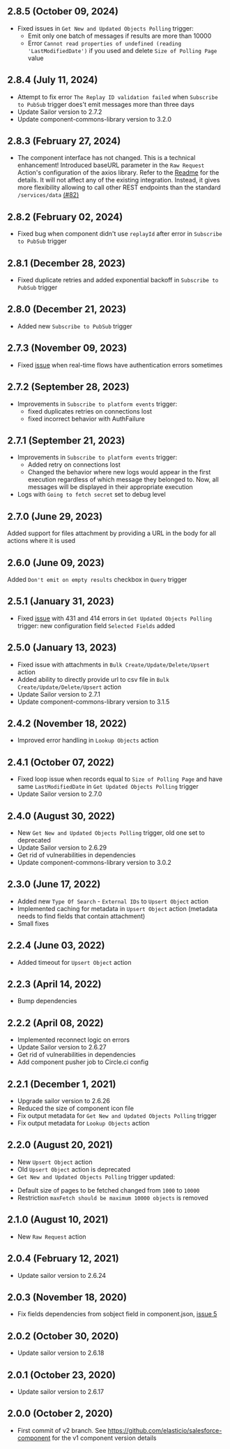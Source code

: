 ## 2.8.5 (October 09, 2024)
* Fixed issues in `Get New and Updated Objects Polling` trigger:
  * Emit only one batch of messages if results are more than 10000
  * Error `Cannot read properties of undefined (reading 'LastModifiedDate')` if you used and delete `Size of Polling Page` value

## 2.8.4 (July 11, 2024)
* Attempt to fix error `The Replay ID validation failed` when `Subscribe to PubSub` trigger does't emit messages more than three days
* Update Sailor version to 2.7.2
* Update component-commons-library version to 3.2.0

## 2.8.3 (February 27, 2024)
* The component interface has not changed. This is a technical enhancement! Introduced baseURL parameter in the `Raw Request` Action's configuration of the axios library. Refer to the [Readme](README.md#raw-request) for the details. 
It will not affect any of the existing integration. Instead, it gives more flexibility allowing to call other REST endpoints than the standard `/services/data` [(#82)](https://github.com/elasticio/salesforce-component-v2/issues/82)

## 2.8.2 (February 02, 2024)
* Fixed bug when component didn't use `replayId` after error in `Subscribe to PubSub` trigger

## 2.8.1 (December 28, 2023)
* Fixed duplicate retries and added exponential backoff in `Subscribe to PubSub` trigger

## 2.8.0 (December 21, 2023)
* Added new `Subscribe to PubSub` trigger

## 2.7.3 (November 09, 2023)
* Fixed [issue](https://github.com/elasticio/salesforce-component-v2/issues/72) when real-time flows have authentication errors sometimes

## 2.7.2 (September 28, 2023)
* Improvements in `Subscribe to platform events` trigger:
  * fixed duplicates retries on connections lost
  * fixed incorrect behavior with AuthFailure

## 2.7.1 (September 21, 2023)
* Improvements in `Subscribe to platform events` trigger:
  * Added retry on connections lost
  * Changed the behavior where new logs would appear in the first execution regardless of which message they belonged to. Now, all messages will be displayed in their appropriate execution
* Logs with `Going to fetch secret` set to debug level

## 2.7.0 (June 29, 2023)
Added support for  files attachment by providing a URL in the body for all actions where it is used

## 2.6.0 (June 09, 2023)
Added `Don't emit on empty results` checkbox in `Query` trigger

## 2.5.1 (January 31, 2023)
* Fixed [issue](https://github.com/elasticio/salesforce-component-v2/issues/59) with 431 and 414 errors in `Get Updated Objects Polling` trigger: new configuration field `Selected Fields` added

## 2.5.0 (January 13, 2023)
* Fixed issue with attachments in `Bulk Create/Update/Delete/Upsert` action
* Added ability to directly provide url to csv file in `Bulk Create/Update/Delete/Upsert` action
* Update Sailor version to 2.7.1
* Update component-commons-library version to 3.1.5

## 2.4.2 (November 18, 2022)
* Improved error handling in `Lookup Objects` action

## 2.4.1 (October 07, 2022)
* Fixed loop issue when records equal to `Size of Polling Page` and have same `LastModifiedDate` in `Get Updated Objects Polling` trigger
* Update Sailor version to 2.7.0

## 2.4.0 (August 30, 2022)
* New `Get New and Updated Objects Polling` trigger, old one set to deprecated
* Update Sailor version to 2.6.29
* Get rid of vulnerabilities in dependencies
* Update component-commons-library version to 3.0.2

## 2.3.0 (June 17, 2022)
* Added new `Type Of Search` - `External IDs` to `Upsert Object` action
* Implemented caching for metadata in `Upsert Object` action (metadata needs to find fields that contain attachment)
* Small fixes

## 2.2.4 (June 03, 2022)
* Added timeout for `Upsert Object` action

## 2.2.3 (April 14, 2022)
* Bump dependencies

## 2.2.2 (April 08, 2022)
* Implemented reconnect logic on errors
* Update Sailor version to 2.6.27
* Get rid of vulnerabilities in dependencies
* Add component pusher job to Circle.ci config


## 2.2.1 (December 1, 2021)

* Upgrade sailor version to 2.6.26
* Reduced the size of component icon file
* Fix output metadata for `Get New and Updated Objects Polling` trigger
* Fix output metadata for `Lookup Objects` action

## 2.2.0 (August 20, 2021)

* New `Upsert Object` action
* Old `Upsert Object` action is deprecated
* `Get New and Updated Objects Polling` trigger updated:
 - Default size of pages to be fetched changed from `1000` to `10000`
 - Restriction `maxFetch should be maximum 10000 objects` is removed

## 2.1.0 (August 10, 2021)

* New `Raw Request` action

## 2.0.4 (February 12, 2021)

* Update sailor version to 2.6.24

## 2.0.3 (November 18, 2020)

* Fix fields dependencies from sobject field in component.json, [issue 5](https://github.com/elasticio/salesforce-component-v2/issues/5)

## 2.0.2 (October 30, 2020)

* Update sailor version to 2.6.18

## 2.0.1 (October 23, 2020)

* Update sailor version to 2.6.17

## 2.0.0 (October 2, 2020)

* First commit of v2 branch. See https://github.com/elasticio/salesforce-component for the v1 component version details
